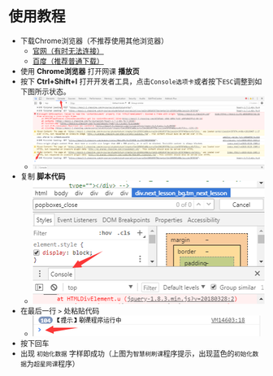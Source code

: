 # 使用教程

- 下载Chrome浏览器（不推荐使用其他浏览器）
  - [官网（有时无法连接）](https://google.cn/chrome/)
  - [百度（推荐普通下载）](http://rj.baidu.com/soft/detail/14744.html?ald)
- 使用 **Chrome浏览器** 打开网课 **播放页**
- 按下 **Ctrl+Shift+I** 打开开发者工具，点击`Console选项卡`或者按下`ESC`调整到如下图所示状态。
  - ![开发者面板](./images/d1.png)
- 复制 **脚本代码**
  - ![console](./images/console.png)
- 在最后一行 `>` 处粘贴代码
  - ![line](./images/ll.png)
- 按下回车
- 出现 `初始化数据` 字样即成功（上图为`智慧树刷课`程序提示，出现蓝色的`初始化数据`为`超星网课`程序）
